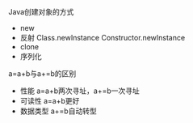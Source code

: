 Java创建对象的方式
- new
- 反射 Class.newInstance Constructor.newInstance
- clone
- 序列化

a=a+b与a+=b的区别
- 性能 a=a+b两次寻址，a+=b一次寻址
- 可读性 a=a+b更好
- 数据类型 a+=b自动转型
